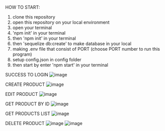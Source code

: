 
HOW TO START:
1. clone this repository
2. open this repository on your local environment
3. open your terminal
4. 'npm init' in your terminal
5. then 'npm init' in your terminal
6. then 'sequelize db:create' to make database in your local
7. making .env file that consist of PORT (choose PORT number to run this program)
8. setup config.json in config folder
9. then start by enter 'npm start' in your terminal

SUCCESS TO LOGIN
![image](https://user-images.githubusercontent.com/84409867/178940894-9429e024-5252-42ec-9115-ae21108a5625.png)

CREATE PRODUCT
![image](https://user-images.githubusercontent.com/84409867/178941402-66a72c44-5c08-44b3-a64c-ceb6d03789c2.png)

EDIT PRODUCT
![image](https://user-images.githubusercontent.com/84409867/178941661-864179a7-2d37-4e13-b12c-076b64bc8f65.png)

GET PRODUCT BY ID
![image](https://user-images.githubusercontent.com/84409867/178941794-6870fdff-8267-4588-984b-e3346a65a758.png)

GET PRODUCTS LIST
![image](https://user-images.githubusercontent.com/84409867/178942083-e609ff12-8306-4b07-b3c2-324012dd45be.png)

DELETE PRODUCT
![image](https://user-images.githubusercontent.com/84409867/178942246-50bd490e-1e22-4950-9702-15f8d23b1873.png)
![image](https://user-images.githubusercontent.com/84409867/178942321-531d5ddf-f860-443f-a36d-49daef9a3164.png)

